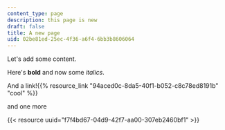 ```yaml
---
content_type: page
description: this page is new
draft: false
title: A new page
uid: 02be81ed-25ec-4f36-a6f4-6bb3b8606064
---
```

Let's add some content.

Here's **bold** and now some *italics*.

And a link!{{% resource_link "94aced0c-8da5-40f1-b052-c8c78ed8191b" "cool" %}}

and one more

{{< resource uuid="f7f4bd67-04d9-42f7-aa00-307eb2460bf1" >}}